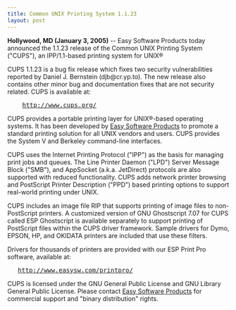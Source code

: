 ```yaml
---
title: Common UNIX Printing System 1.1.23
layout: post
---
```


<P><B>Hollywood, MD (January 3, 2005)</B> -- Easy Software Productstoday announced the 1.1.23 release of the Common UNIX PrintingSystem ("CUPS"), an IPP/1.1-based printing system forUNIX&reg;</P><P>CUPS 1.1.23 is a bug fix release which fixes two securityvulnerabilities reported by Daniel J. Bernstein (djb@cr.yp.to).The new release also contains other minor bug and documentationfixes that are not security related. CUPS is available at:</P><PRE>    <A HREF="http://www.cups.org/">http://www.cups.org/</A></PRE><P>CUPS provides a portable printing layer forUNIX&reg;-based operating systems. It has beendeveloped by <A HREF="http://www.easysw.com/">Easy SoftwareProducts</A> to promote a standard printing solution for allUNIX vendors and users. CUPS provides the System V and Berkeleycommand-line interfaces.</P><P>CUPS uses the Internet Printing Protocol ("IPP") as the basisfor managing print jobs and queues. The Line Printer Daemon("LPD") Server Message Block ("SMB"), and AppSocket (a.k.a.JetDirect) protocols are also supported with reducedfunctionality. CUPS adds network printer browsing and PostScriptPrinter Description ("PPD") based printing options to supportreal-world printing under UNIX.</P><P>CUPS includes an image file RIP that supports printing ofimage files to non-PostScript printers.  A customized version ofGNU Ghostscript 7.07 for CUPS called ESP Ghostscript isavailable separately to support printing of PostScript fileswithin the CUPS driver framework.  Sample drivers for Dymo,EPSON, HP, and OKIDATA printers are included that use thesefilters.</P><P>Drivers for thousands of printers are provided with our ESPPrint Pro software, available at:<UL><PRE><A HREF="http://www.easysw.com/printpro/">http://www.easysw.com/printpro/</A></PRE></UL><P>CUPS is licensed under the GNU General Public License and GNULibrary General Public License.  Please contact<A HREF="mailto:info@easysw.com">Easy Software Products</A> forcommercial support and "binary distribution" rights.
